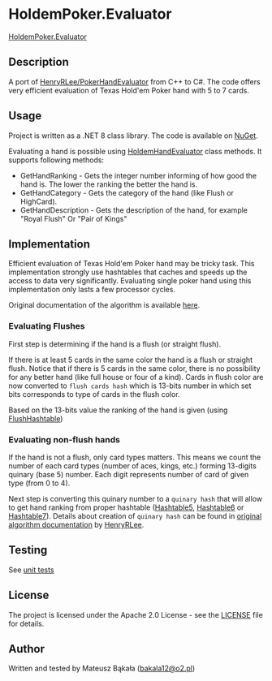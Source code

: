 # HoldemPoker.Evaluator
[HoldemPoker.Evaluator](https://github.com/bakala12/HoldemPoker.Evaluator)

## Description
A port of [HenryRLee/PokerHandEvaluator](https://github.com/HenryRLee/PokerHandEvaluator) from C++ to C#.
The code offers very efficient evaluation of Texas Hold'em Poker hand with 5 to 7 cards.
 
## Usage
Project is written as a .NET 8 class library. The code is available on [NuGet](https://www.nuget.org/packages/HoldemPoker.Evaluator/).

Evaluating a hand is possible using [HoldemHandEvaluator](HoldemPoker.Evaluator/HoldemHandEvaluator.cs) class methods. It supports following methods:
* GetHandRanking - Gets the integer number informing of how good the hand is. The lower the ranking the better the hand is.
* GetHandCategory - Gets the category of the hand (like Flush or HighCard).
* GetHandDescription - Gets the description of the hand, for example "Royal Flush" Or "Pair of Kings"

## Implementation
Efficient evaluation of Texas Hold'em Poker hand may be tricky task. This implementation strongly use hashtables that caches and speeds up the access to data very significantly.
Evaluating single poker hand using this implementation only lasts a few processor cycles.

Original documentation of the algorithm is available [here](https://github.com/HenryRLee/PokerHandEvaluator/blob/develop/Documentation/Algorithm.md).

### Evaluating Flushes
First step is determining if the hand is a flush (or straight flush).

If there is at least 5 cards in the same color the hand is a flush or straight flush. Notice that if there is 5 cards in the same color, there is no possibility for any better hand (like full house or four of a kind).
Cards in flush color are now converted to `flush cards hash` which is 13-bits number in which set bits corresponds to type of cards in the flush color.  

Based on the 13-bits value the ranking of the hand is given (using [FlushHashtable](HoldemPoker.Evaluator/Hashtables/FlushHashtable.cs))

### Evaluating non-flush hands 
If the hand is not a flush, only card types matters. This means we count the number of each card types (number of aces, kings, etc.) forming 13-digits quinary (base 5) number. Each digit represents number of card of given type (from 0 to 4).

Next step is converting this quinary number to a `quinary hash` that will allow to get hand ranking from proper hashtable ([Hashtable5](HoldemPoker.Evaluator/Hashtables/Hashtable5.cs), [Hashtable6](HoldemPoker.Evaluator/Hashtables/Hashtable6.cs) or [Hashtable7](HoldemPoker.Evaluator/Hashtables/Hashtable7.cs)).
Details about creation of `quinary hash` can be found in [original algorithm documentation](https://github.com/HenryRLee/PokerHandEvaluator/blob/develop/Documentation/Algorithm.md#chapter-3-hash-for-a-restricted-quinary) by [HenryRLee](https://github.com/HenryRLee).

## Testing
See [unit tests](TexasPoker.Evaluator.Tests)

## License
The project is licensed under the Apache 2.0 License - see the [LICENSE](LICENSE) file for details.

## Author
Written and tested by Mateusz Bąkała (bakala12@o2.pl)